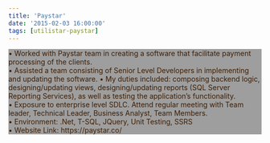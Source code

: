 ```yaml
---
title: 'Paystar'
date: '2015-02-03 16:00:00'
tags: [utilistar-paystar]
---
```


<p style="color: #3e1e04; background: #9E9E9E; ">
•	Worked with Paystar team in creating a software that facilitate payment processing of the clients. <br>
•	Assisted a team consisting of Senior Level Developers in implementing and updating the software. 
• My duties included: composing backend logic, designing/updating views, designing/updating reports (SQL 
  Server Reporting Services), as well as testing the application’s functionality. <br>
•	Exposure to enterprise level SDLC. Attend regular meeting with Team leader, Technical Leader, Business 
  Analyst, Team Members. <br>
•	Environment: .Net, T-SQL, JQuery, Unit Testing, SSRS <br>
•	Website Link: https://paystar.co/ <br>
</p>
